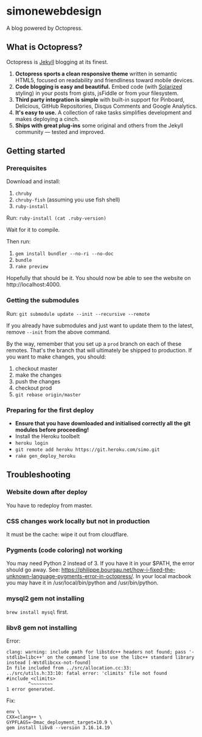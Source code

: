 # simonewebdesign

A blog powered by Octopress.

## What is Octopress?

Octopress is [Jekyll](https://github.com/mojombo/jekyll) blogging at its finest.

1. **Octopress sports a clean responsive theme** written in semantic HTML5, focused on readability and friendliness toward mobile devices.
2. **Code blogging is easy and beautiful.** Embed code (with [Solarized](http://ethanschoonover.com/solarized) styling) in your posts from gists, jsFiddle or from your filesystem.
3. **Third party integration is simple** with built-in support for Pinboard, Delicious, GitHub Repositories, Disqus Comments and Google Analytics.
4. **It's easy to use.** A collection of rake tasks simplifies development and makes deploying a cinch.
5. **Ships with great plug-ins** some original and others from the Jekyll community &mdash; tested and improved.


## Getting started

### Prerequisites

Download and install:

1. `chruby`
2. `chruby-fish` (assuming you use fish shell)
3. `ruby-install`

Run: `ruby-install (cat .ruby-version)`

Wait for it to compile.

Then run:

1. `gem install bundler --no-ri --no-doc`
2. `bundle`
3. `rake preview`

Hopefully that should be it. You should now be able to see the website on http://localhost:4000.

### Getting the submodules

Run: `git submodule update --init --recursive --remote`

If you already have submodules and just want to update them to the latest, remove `--init` from the above command.

By the way, remember that you set up a `prod` branch on each of these remotes. That's the branch that will ultimately be shipped to production. If you want to make changes, you should:

1. checkout master
2. make the changes
3. push the changes
4. checkout prod
5. `git rebase origin/master`

### Preparing for the first deploy

- **Ensure that you have downloaded and initialised correctly all the git modules before proceeding!**
- Install the Heroku toolbelt
- `heroku login`
- `git remote add heroku https://git.heroku.com/simo.git`
- `rake gen_deploy_heroku`


## Troubleshooting

### Website down after deploy

You have to redeploy from master.

### CSS changes work locally but not in production

It must be the cache: wipe it out from cloudflare.

### Pygments (code coloring) not working

You may need Python 2 instead of 3. If you have it in your $PATH, the error should go away.
See: https://philippe.bourgau.net/how-i-fixed-the-unknown-language-pygments-error-in-octopress/. In your local macbook you may have it in /usr/local/bin/python and /usr/bin/python.

### mysql2 gem not installing

`brew install mysql` first.

### libv8 gem not installing

Error:

    clang: warning: include path for libstdc++ headers not found; pass '-stdlib=libc++' on the command line to use the libc++ standard library instead [-Wstdlibcxx-not-found]
    In file included from ../src/allocation.cc:33:
    ../src/utils.h:33:10: fatal error: 'climits' file not found
    #include <climits>
            ^~~~~~~~~
    1 error generated.

Fix:

    env \
    CXX=clang++ \
    GYPFLAGS=-Dmac_deployment_target=10.9 \
    gem install libv8 --version 3.16.14.19